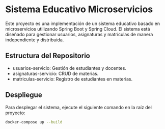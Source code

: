 # Sistema Educativo Microservicios

Este proyecto es una implementación de un sistema educativo basado en microservicios utilizando Spring Boot y Spring Cloud. El sistema está diseñado para gestionar usuarios, asignaturas y matrículas de manera independiente y distribuida.

## Estructura del Repositorio

- usuarios-servicio: Gestión de estudiantes y docentes.
- asignaturas-servicio: CRUD de materias.
- matriculas-servicio: Registro de estudiantes en materias.

## Despliegue

Para desplegar el sistema, ejecute el siguiente comando en la raíz del proyecto:

```bash
docker-compose up --build
